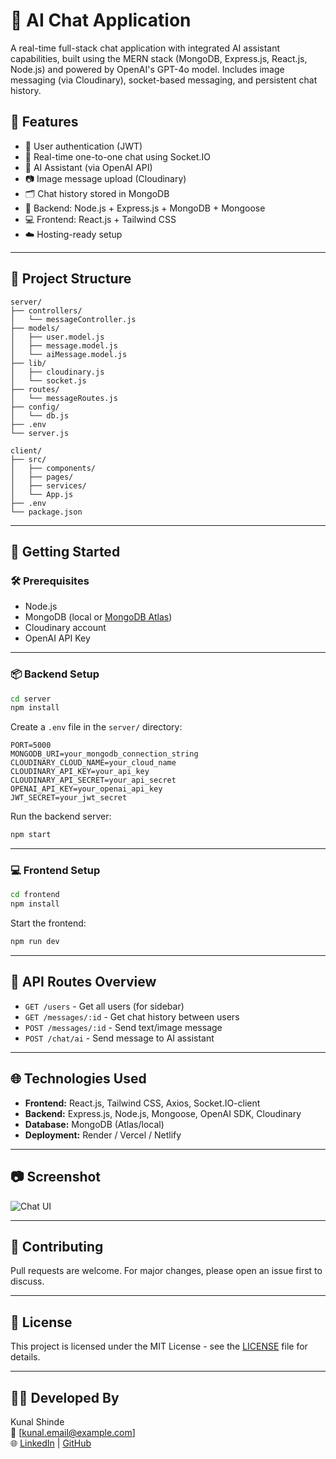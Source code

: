# 💬 AI Chat Application

A real-time full-stack chat application with integrated AI assistant capabilities, built using the MERN stack (MongoDB, Express.js, React.js, Node.js) and powered by OpenAI's GPT-4o model. Includes image messaging (via Cloudinary), socket-based messaging, and persistent chat history.

## 📌 Features

- 🔐 User authentication (JWT)
- 💬 Real-time one-to-one chat using Socket.IO
- 🧠 AI Assistant (via OpenAI API)
- 📷 Image message upload (Cloudinary)
- 🗂️ Chat history stored in MongoDB
- 🧾 Backend: Node.js + Express.js + MongoDB + Mongoose
- 💻 Frontend: React.js + Tailwind CSS
- ☁️ Hosting-ready setup

---

## 📁 Project Structure

```
server/
├── controllers/
│   └── messageController.js
├── models/
│   ├── user.model.js
│   ├── message.model.js
│   └── aiMessage.model.js
├── lib/
│   ├── cloudinary.js
│   └── socket.js
├── routes/
│   └── messageRoutes.js
├── config/
│   └── db.js
├── .env
└── server.js

client/
├── src/
│   ├── components/
│   ├── pages/
│   ├── services/
│   └── App.js
├── .env
└── package.json
```

---

## 🚀 Getting Started

### 🛠️ Prerequisites

- Node.js
- MongoDB (local or [MongoDB Atlas](https://www.mongodb.com/cloud/atlas))
- Cloudinary account
- OpenAI API Key

---

### 📦 Backend Setup

```bash
cd server
npm install
```

Create a `.env` file in the `server/` directory:

```env
PORT=5000
MONGODB_URI=your_mongodb_connection_string
CLOUDINARY_CLOUD_NAME=your_cloud_name
CLOUDINARY_API_KEY=your_api_key
CLOUDINARY_API_SECRET=your_api_secret
OPENAI_API_KEY=your_openai_api_key
JWT_SECRET=your_jwt_secret
```

Run the backend server:

```bash
npm start
```

---

### 💻 Frontend Setup

```bash
cd frontend
npm install
```

Start the frontend:

```bash
npm run dev
```

---

## 🔄 API Routes Overview

- `GET /users` - Get all users (for sidebar)
- `GET /messages/:id` - Get chat history between users
- `POST /messages/:id` - Send text/image message
- `POST /chat/ai` - Send message to AI assistant

---

## 🌐 Technologies Used

- **Frontend:** React.js, Tailwind CSS, Axios, Socket.IO-client
- **Backend:** Express.js, Node.js, Mongoose, OpenAI SDK, Cloudinary
- **Database:** MongoDB (Atlas/local)
- **Deployment:** Render / Vercel / Netlify

---

## 📷 Screenshot

![Chat UI]([https://raw.githubusercontent.com/kunalms203/Real_time_chatting_app_withAI/refs/heads/master/Asset/Screenshot%20(44).png](https://raw.githubusercontent.com/kunalms203/Real_time_chatting_app_withAI/refs/heads/master/Asset/Screenshot%20(44).png))

---

## 🤝 Contributing

Pull requests are welcome. For major changes, please open an issue first to discuss.

---

## 📄 License

This project is licensed under the MIT License - see the [LICENSE](LICENSE) file for details.

---

## 👨‍💻 Developed By

Kunal Shinde  
📧 [kunal.email@example.com]  
🌐 [LinkedIn](https://www.linkedin.com/in/your-link) | [GitHub](https://github.com/your-username)
